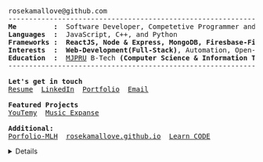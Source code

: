 <pre>
rosekamallove@github.com
--------------------------------------------------------------------------------
<b>Me         :</b>  Software Developer, Competetive Programmer and a Music Enthusiast
<b>Languages  :</b>  JavaScript, C++, and Python
<b>Frameworks :</b>  <b>ReactJS, Node & Express, MongoDB, Firesbase-Firestore and, Django</b>
<b>Interests  :</b>  <b>Web-Development(Full-Stack)</b>, Automation, Open-Source Contribution
<b>Education  :</b>  <a href="http://www.mjpru.ac.in/">MJPRU</a> B-Tech <b>(Computer Science & Information Technology) (2024)</b>
--------------------------------------------------------------------------------

<b>Let's get in touch</b>
<a href="https://drive.google.com/file/d/16S4zJlCyRrM5e8k66Ng69h0f1Q1aRL04/view">Resume</a>  <a href="https://linkedin.com/in/rose-kamal-love-1146141b0/">LinkedIn</a>  <a href="https://rosekamallove.github.io">Portfolio</a>  <a href="mailto:private.rosekamallove@gmail.com">Email</a>

<b>Featured Projects </b>
<a href="https://youtemy.tech/">YouTemy<a>  <a href="https://music-expanse.herokuapp.com/">Music Expanse<a>

<b>Additional:</b>
<a href="https://goofy-sammet-fca865.netlify.app/">Porfolio-MLH<a>  <a href="https://rosekamallove.github.io">rosekamallove.github.io<a>  <a href="https://rosekamallove.github.io/Learn_CODE/">Learn_CODE<a>
</pre>

<details closed>
 <p align="center">
  <img src = "https://github-readme-stats.vercel.app/api?username=rosekamallove&show_icons=true&line_height=27&theme=onedark" align="center">
<!-- <img align="right" src="https://github-readme-streak-stats.herokuapp.com/?user=rosekamallove&count_private=true&theme=onedark" alt="mostlypanda" /> -->
</p>

<!-- ![Rose kamal's github activity graph](https://activity-graph.herokuapp.com/graph?username=rosekamallove&theme=gruvbox) -->
<p align="center">  
<img src="https://komarev.com/ghpvc/?username=rosekamallove" alt="V2dha" /> <a href="https://twitter.com/Vvdha"> </a>
</p>

![Waves](./assets/bottom-header.svg)
